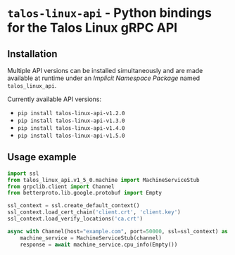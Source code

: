 # `talos-linux-api` - Python bindings for the Talos Linux gRPC API

## Installation
Multiple API versions can be installed simultaneously and are made available
at runtime under an *Implicit Namespace Package* named `talos_linux_api`.

Currently available API versions:

* `pip install talos-linux-api-v1.2.0`
* `pip install talos-linux-api-v1.3.0`
* `pip install talos-linux-api-v1.4.0`
* `pip install talos-linux-api-v1.5.0`


## Usage example
```python
import ssl
from talos_linux_api.v1_5_0.machine import MachineServiceStub
from grpclib.client import Channel
from betterproto.lib.google.protobuf import Empty

ssl_context = ssl.create_default_context()
ssl_context.load_cert_chain('client.crt', 'client.key')
ssl_context.load_verify_locations('ca.crt')

async with Channel(host="example.com", port=50000, ssl=ssl_context) as channel:
    machine_service = MachineServiceStub(channel)
    response = await machine_service.cpu_info(Empty())
```